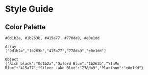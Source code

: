 # Style Guide

## Color Palette

```With #
#0d1b2a, #1b263b, #415a77, #778da9, #e0e1dd

Array
["0d1b2a","1b263b","415a77","778da9","e0e1dd"]

Object
{"Rich black":"0d1b2a","Oxford Blue":"1b263b","YInMn Blue":"415a77","Silver Lake Blue":"778da9","Platinum":"e0e1dd"}
```
